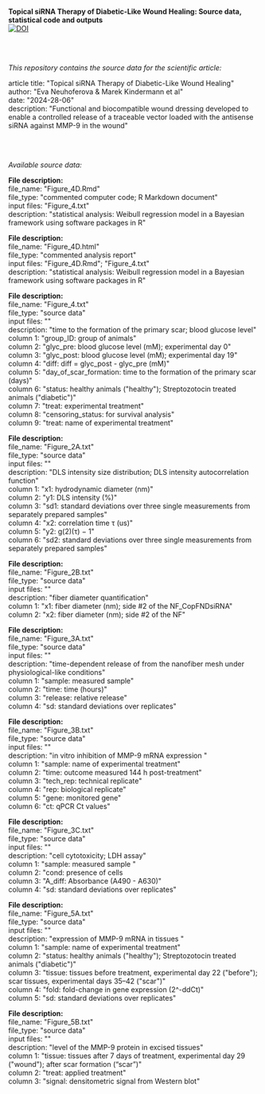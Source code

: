 **Topical siRNA Therapy of Diabetic-Like Wound Healing: Source data, statistical code and outputs**  
[![DOI](https://zenodo.org/badge/821582276.svg)](https://zenodo.org/doi/10.5281/zenodo.12588170)

<br>  
<br>  

*This repository contains the source data for the scientific article:*   


article title: "Topical siRNA Therapy of Diabetic-Like Wound Healing"  
author: "Eva Neuhoferova & Marek Kindermann et al"  
date: "2024-28-06"  
description: "Functional and biocompatible wound dressing developed to enable a controlled release of a traceable vector loaded with the antisense siRNA against MMP-9 in the wound" 

<br>  
<br>  

*Available source data:*    

**File description:**  
file_name:   "Figure_4D.Rmd"  
file_type:   "commented computer code; R Markdown document"  
input files: "Figure_4.txt"  
description: "statistical analysis: Weibull regression model in a Bayesian framework using software packages in R"   

**File description:**  
file_name:   "Figure_4D.html"  
file_type:   "commented analysis report"  
input files: "Figure_4D.Rmd"; "Figure_4.txt"  
description: "statistical analysis: Weibull regression model in a Bayesian framework using software packages in R"   

**File description:**  
file_name:   "Figure_4.txt"  
file_type:   "source data"  
input files: ""  
description: "time to the formation of the primary scar; blood glucose level"   
column 1:    "group_ID: group of animals"  
column 2:    "glyc_pre: blood glucose level (mM); experimental day 0"  
column 3:    "glyc_post: blood glucose level (mM); experimental day 19"  
column 4:    "diff: diff = glyc_post - glyc_pre (mM)"  
column 5:    "day_of_scar_formation: time to the formation of the primary scar (days)"  
column 6:    "status: healthy animals ("healthy"); Streptozotocin treated animals ("diabetic")"  
column 7:    "treat: experimental treatment"  
column 8:    "censoring_status: for survival analysis"  
column 9:    "treat: name of experimental treatment"  

**File description:**  
file_name:   "Figure_2A.txt"  
file_type:   "source data"  
input files: ""  
description: "DLS intensity size distribution; DLS intensity autocorrelation function"   
column 1:    "x1: hydrodynamic diameter (nm)"  
column 2:    "y1: DLS intensity (%)"  
column 3:    "sd1: standard deviations over three single measurements from separately prepared samples"  
column 4:    "x2: correlation time τ (us)"  
column 5:    "y2: g(2)(τ) − 1"  
column 6:    "sd2: standard deviations over three single measurements from separately prepared samples"  

**File description:**  
file_name:   "Figure_2B.txt"  
file_type:   "source data"  
input files: ""  
description: "fiber diameter quantification"   
column 1:    "x1: fiber diameter (nm); side #2 of the NF_CopFNDsiRNA"  
column 2:    "x2: fiber diameter (nm); side #2 of the NF"  

**File description:**  
file_name:   "Figure_3A.txt"  
file_type:   "source data"  
input files: ""  
description: "time-dependent release of from the nanofiber mesh under physiological-like conditions"   
column 1:    "sample: measured sample"  
column 2:    "time: time (hours)"  
column 3:    "release: relative release"  
column 4:    "sd: standard deviations over replicates"  

**File description:**    
file_name:   "Figure_3B.txt"    
file_type:   "source data"  
input files: ""  
description: "in vitro inhibition of MMP-9 mRNA expression "   
column 1:    "sample: name of experimental treatment"  
column 2:    "time: outcome measured 144 h post-treatment"  
column 3:    "tech_rep: technical replicate"  
column 4:    "rep: biological replicate"  
column 5:    "gene: monitored gene"  
column 6:    "ct: qPCR Ct values"  

**File description:**  
file_name:   "Figure_3C.txt"  
file_type:   "source data"  
input files: ""  
description: "cell cytotoxicity; LDH assay"  
column 1:    "sample: measured sample "  
column 2:    "cond: presence of cells  
column 3:    "A_diff: Absorbance (A490 - A630)"  
column 4:    "sd: standard deviations over replicates"  

**File description:**  
file_name:   "Figure_5A.txt"  
file_type:   "source data"  
input files: ""  
description: "expression of MMP-9 mRNA in tissues "   
column 1:    "sample: name of experimental treatment"  
column 2:    "status: healthy animals ("healthy"); Streptozotocin treated animals ("diabetic")"  
column 3:    "tissue: tissues before treatment, experimental day 22 ("before"); scar tissues, experimental days 35–42 ("scar")"  
column 4:    "fold: fold-change in gene expression (2^-ddCt)"  
column 5:    "sd: standard deviations over replicates" 

**File description:**  
file_name:   "Figure_5B.txt"  
file_type:   "source data"  
input files: ""  
description: "level of the MMP-9 protein in excised tissues"   
column 1:    "tissue: tissues after 7 days of treatment, experimental day 29 ("wound"); after scar formation (“scar”)"  
column 2:    "treat: applied treatment"  
column 3:    "signal: densitometric signal from Western blot"  



